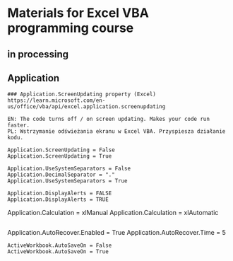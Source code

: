 # Materials for Excel VBA programming course
## in processing

## Application
```
### Application.ScreenUpdating property (Excel)
https://learn.microsoft.com/en-us/office/vba/api/excel.application.screenupdating

EN: The code turns off / on screen updating. Makes your code run faster.
PL: Wstrzymanie odświeżania ekranu w Excel VBA. Przyspiesza działanie kodu.
```
```
Application.ScreenUpdating = False
Application.ScreenUpdating = True                                      
```                                      

```
Application.UseSystemSeparators = False
Application.DecimalSeparator = "."			
Application.UseSystemSeparators = True	
```
```
Application.DisplayAlerts = FALSE
Application.DisplayAlerts = TRUE
```
Application.Calculation = xlManual
Application.Calculation = xlAutomatic
```
```
Application.AutoRecover.Enabled = True
Application.AutoRecover.Time = 5 
```	
ActiveWorkbook.AutoSaveOn = False
ActiveWorkbook.AutoSaveOn = True
```
